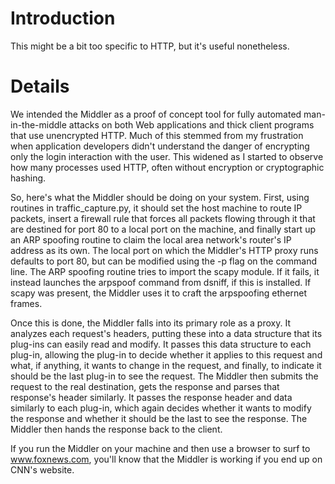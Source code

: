 # Introduction #

This might be a bit too specific to HTTP, but it's useful nonetheless.


# Details #

We intended the Middler as a proof of concept tool for fully automated man-in-the-middle attacks on both Web applications and thick client programs that use unencrypted HTTP. Much of this stemmed from my frustration when application developers didn't understand the danger of encrypting only the login interaction with the user.  This widened as I started to observe how many processes used HTTP, often without encryption or cryptographic hashing.

So, here's what the Middler should be doing on your system. First, using routines in traffic\_capture.py, it should set the host machine to route IP packets, insert a firewall rule that forces all packets flowing through it that are destined for port 80 to a local port on the machine, and finally start up an ARP spoofing routine to claim the local area network's router's IP address as its own. The local port on which the Middler's HTTP proxy runs defaults to port 80, but can be modified using the -p flag on the command line. The ARP spoofing routine tries to import the scapy module. If it fails, it instead launches the arpspoof command from dsniff, if this is installed. If scapy was present, the Middler uses it to craft the arpspoofing ethernet frames.

Once this is done, the Middler falls into its primary role as a proxy. It analyzes each request's headers, putting these into a data structure that its plug-ins can easily read and modify. It passes this data structure to each plug-in, allowing the plug-in to decide whether it applies to this request and what, if anything, it wants to change in the request, and finally, to indicate it should be the last plug-in to see the request. The Middler then submits the request to the real destination, gets the response and parses that response's header similarly. It passes the response header and data similarly to each plug-in, which again decides whether it wants to modify the response and whether it should be the last to see the response. The Middler then hands the response back to the client.

If you run the Middler on your machine and then use a browser to surf to www.foxnews.com, you'll know that the Middler is working if you end up on CNN's website.